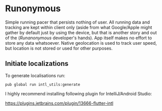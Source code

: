 # Runonymous

Simple running pacer that persists nothing of user. All running data and tracking are kept within 
client only (aside from what Google/Apple might gather by default just by using the device, but that 
is another story and out of the (*Runanonymous* developer's hands). App itself makes no effort to
store any data whatsoever. Native geolocation is used to track user speed, but location is not 
stored or used for other purposes.

## Initiate localizations
To generate localisations run:
```
pub global run intl_utils:generate
```
I highly recommend installing following plugin for IntelliJ/Android Studio:

https://plugins.jetbrains.com/plugin/13666-flutter-intl